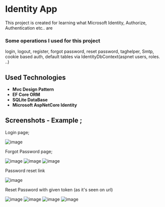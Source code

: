 # Identity App
This project is created for learning what Microsoft Identity, Authorize, Authentication etc.. are  

### Some operations I used for this project
login, logout, register, forgot password, reset password, taghelper, Smtp, cookie based auth, default tables via IdentityDbContext(aspnet users, roles. ..)

## Used Technologies
- **Mvc Design Pattern**
- **EF Core ORM**
- **SQLite DataBase**
- **Microsoft AspNetCore Identity**

## Screenshots - Example ;
Login page; 

![image](https://github.com/GokhanKus/IdentityApp/assets/40137766/c0c27813-5c06-4fc0-af30-a423229dcdfb)

Forgot Password page;

![image](https://github.com/GokhanKus/IdentityApp/assets/40137766/667ef07b-7bd6-41aa-be41-fdbca53f0a21)
![image](https://github.com/GokhanKus/IdentityApp/assets/40137766/33de4c73-5380-447f-9a02-0f2cc88e3898)
![image](https://github.com/GokhanKus/IdentityApp/assets/40137766/2dbd2e24-ec12-489f-b4f3-8abf725f07ef)

Password reset link 

![image](https://github.com/GokhanKus/IdentityApp/assets/40137766/87eae601-4336-43be-9797-bd289db6d904)

Reset Password with given token (as it's seen on url)

![image](https://github.com/GokhanKus/IdentityApp/assets/40137766/112e94d4-1a84-4fd5-9742-ebd40ff22817)
![image](https://github.com/GokhanKus/IdentityApp/assets/40137766/58973c63-282d-4ea3-b05f-00e0539c7d82)
![image](https://github.com/GokhanKus/IdentityApp/assets/40137766/32cd0c41-c450-4a2e-a740-d5782e555d87)
![image](https://github.com/GokhanKus/IdentityApp/assets/40137766/13747559-a1a2-4f3e-ae8a-7816a4959350)




